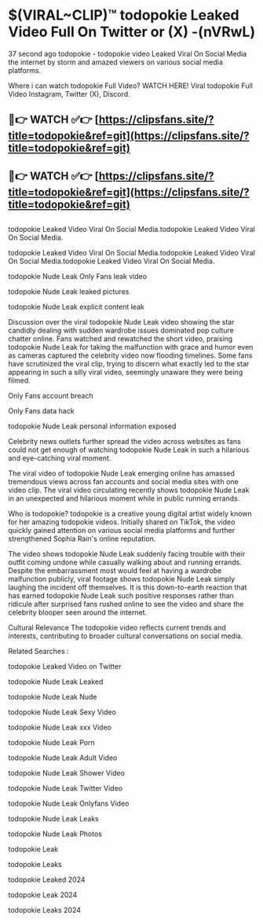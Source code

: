 # $(VIRAL~CLIP)™ todopokie Leaked Video Full On Twitter or (X) -(nVRwL)
37 second ago todopokie - todopokie video Leaked Viral On Social Media the internet by storm and amazed viewers on various social media platforms.

Where i can watch todopokie Full Video? WATCH HERE! Viral todopokie Full Video Instagram, Twitter (X), Discord.

## 🔴👉 WATCH ✅👉 [https://clipsfans.site/?title=todopokie&ref=git](https://clipsfans.site/?title=todopokie&ref=git)
## 🔴👉 WATCH ✅👉 [https://clipsfans.site/?title=todopokie&ref=git](https://clipsfans.site/?title=todopokie&ref=git)
##
todopokie Leaked Video Viral On Social Media.todopokie Leaked Video Viral On Social Media.

todopokie Leaked Video Viral On Social Media.todopokie Leaked Video Viral On Social Media.todopokie Leaked Video Viral On Social Media.

todopokie Nude Leak Only Fans leak video

todopokie Nude Leak leaked pictures

todopokie Nude Leak explicit content leak

Discussion over the viral todopokie Nude Leak video showing the star candidly dealing with sudden wardrobe issues dominated pop culture chatter online. Fans watched and rewatched the short video, praising todopokie Nude Leak for taking the malfunction with grace and humor even as cameras captured the celebrity video now flooding timelines. Some fans have scrutinized the viral clip, trying to discern what exactly led to the star appearing in such a silly viral video, seemingly unaware they were being filmed.


Only Fans account breach

Only Fans data hack

todopokie Nude Leak personal information exposed

Celebrity news outlets further spread the video across websites as fans could not get enough of watching todopokie Nude Leak in such a hilarious and eye-catching viral moment.


The viral video of todopokie Nude Leak emerging online has amassed tremendous views across fan accounts and social media sites with one video clip. The viral video circulating recently shows todopokie Nude Leak in an unexpected and hilarious moment while in public running errands.


Who is todopokie? todopokie is a creative young digital artist widely known for her amazing todopokie videos. Initially shared on TikTok, the video quickly gained attention on various social media platforms and further strengthened Sophia Rain's online reputation.

The video shows todopokie Nude Leak suddenly facing trouble with their outfit coming undone while casually walking about and running errands. Despite the embarrassment most would feel at having a wardrobe malfunction publicly, viral footage shows todopokie Nude Leak simply laughing the incident off themselves. It is this down-to-earth reaction that has earned todopokie Nude Leak such positive responses rather than ridicule after surprised fans rushed online to see the video and share the celebrity blooper seen around the internet.

Cultural Relevance The todopokie video reflects current trends and interests, contributing to broader cultural conversations on social media.

Related Searches :

todopokie Leaked Video on Twitter

todopokie Nude Leak Leaked

todopokie Nude Leak Nude

todopokie Nude Leak Sexy Video

todopokie Nude Leak xxx Video

todopokie Nude Leak Porn

todopokie Nude Leak Adult Video

todopokie Nude Leak Shower Video

todopokie Nude Leak Twitter Video

todopokie Nude Leak Onlyfans Video

todopokie Nude Leak Leaks

todopokie Nude Leak Photos

todopokie Leak

todopokie Leaks

todopokie Leaked 2024

todopokie Leak 2024

todopokie Leaks 2024
